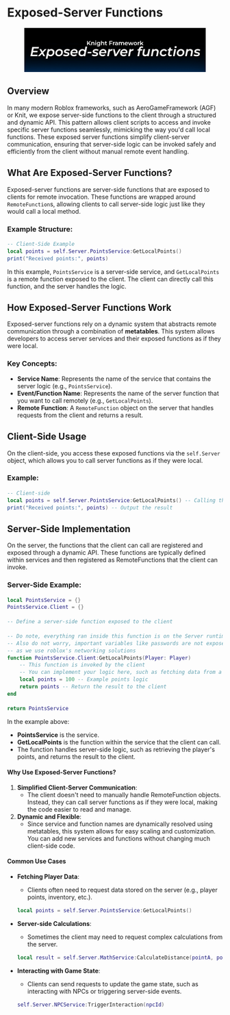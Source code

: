 # Exposed-Server Functions

<figure><img src="../.gitbook/assets/Exposed-server functions.jpg" alt=""><figcaption></figcaption></figure>

## **Overview**

In many modern Roblox frameworks, such as AeroGameFramework (AGF) or Knit, we expose server-side functions to the client through a structured and dynamic API. This pattern allows client scripts to access and invoke specific server functions seamlessly, mimicking the way you'd call local functions. These exposed server functions simplify client-server communication, ensuring that server-side logic can be invoked safely and efficiently from the client without manual remote event handling.

## **What Are Exposed-Server Functions?**

Exposed-server functions are server-side functions that are exposed to clients for remote invocation. These functions are wrapped around `RemoteFunction`s, allowing clients to call server-side logic just like they would call a local method.

### **Example Structure:**

```lua
-- Client-Side Example
local points = self.Server.PointsService:GetLocalPoints()
print("Received points:", points)
```

In this example, `PointsService` is a server-side service, and `GetLocalPoints` is a remote function exposed to the client. The client can directly call this function, and the server handles the logic.

## **How Exposed-Server Functions Work**

Exposed-server functions rely on a dynamic system that abstracts remote communication through a combination of **metatables**. This system allows developers to access server services and their exposed functions as if they were local.

### **Key Concepts:**

* **Service Name**: Represents the name of the service that contains the server logic (e.g., `PointsService`).
* **Event/Function Name**: Represents the name of the server function that you want to call remotely (e.g., `GetLocalPoints`).
* **Remote Function**: A `RemoteFunction` object on the server that handles requests from the client and returns a result.

## **Client-Side Usage**

On the client-side, you access these exposed functions via the `self.Server` object, which allows you to call server functions as if they were local.

### **Example:**

```lua
-- Client-side
local points = self.Server.PointsService:GetLocalPoints() -- Calling the exposed server function
print("Received points:", points) -- Output the result
```

## **Server-Side Implementation**

On the server, the functions that the client can call are registered and exposed through a dynamic API. These functions are typically defined within services and then registered as RemoteFunctions that the client can invoke.

### **Server-Side Example:**

```lua
local PointsService = {}
PointsService.Client = {}

-- Define a server-side function exposed to the client

-- Do note, everything ran inside this function is on the Server runtime.
-- Also do not worry, important variables like passwords are not exposed 
-- as we use roblox's networking solutions
function PointsService.Client:GetLocalPoints(Player: Player)
    -- This function is invoked by the client
    -- You can implement your logic here, such as fetching data from a database
    local points = 100 -- Example points logic
    return points -- Return the result to the client
end

return PointsService
```

In the example above:

* **PointsService** is the service.
* **GetLocalPoints** is the function within the service that the client can call.
* The function handles server-side logic, such as retrieving the player's points, and returns the result to the client.

#### **Why Use Exposed-Server Functions?**

1. **Simplified Client-Server Communication**:
   * The client doesn't need to manually handle RemoteFunction objects. Instead, they can call server functions as if they were local, making the code easier to read and manage.
2. **Dynamic and Flexible**:
   * Since service and function names are dynamically resolved using metatables, this system allows for easy scaling and customization. You can add new services and functions without changing much client-side code.

#### **Common Use Cases**

*   **Fetching Player Data**:

    * Clients often need to request data stored on the server (e.g., player points, inventory, etc.).

    ```lua
    local points = self.Server.PointsService:GetLocalPoints()
    ```
*   **Server-side Calculations**:

    * Sometimes the client may need to request complex calculations from the server.

    ```lua
    local result = self.Server.MathService:CalculateDistance(pointA, pointB)
    ```
*   **Interacting with Game State**:

    * Clients can send requests to update the game state, such as interacting with NPCs or triggering server-side events.

    ```lua
    self.Server.NPCService:TriggerInteraction(npcId)
    ```
